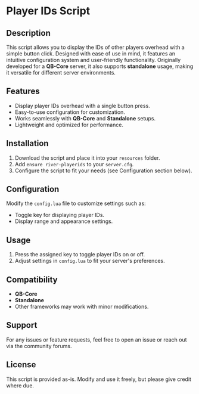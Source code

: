 # Player IDs Script

## Description
This script allows you to display the IDs of other players overhead with a simple button click. Designed with ease of use in mind, it features an intuitive configuration system and user-friendly functionality. Originally developed for a **QB-Core** server, it also supports **standalone** usage, making it versatile for different server environments.

## Features
- Display player IDs overhead with a single button press.
- Easy-to-use configuration for customization.
- Works seamlessly with **QB-Core** and **Standalone** setups.
- Lightweight and optimized for performance.

## Installation
1. Download the script and place it into your `resources` folder.
2. Add `ensure river-playerids` to your `server.cfg`.
3. Configure the script to fit your needs (see Configuration section below).

## Configuration
Modify the `config.lua` file to customize settings such as:
- Toggle key for displaying player IDs.
- Display range and appearance settings.

## Usage
1. Press the assigned key to toggle player IDs on or off.
2. Adjust settings in `config.lua` to fit your server's preferences.

## Compatibility
- **QB-Core**
- **Standalone**
- Other frameworks may work with minor modifications.

## Support
For any issues or feature requests, feel free to open an issue or reach out via the community forums.

## License
This script is provided as-is. Modify and use it freely, but please give credit where due.
